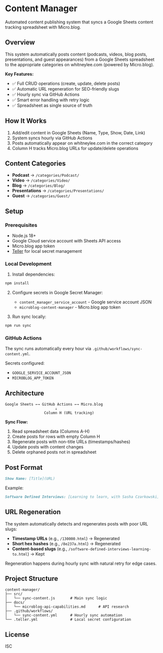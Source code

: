 # Content Manager

Automated content publishing system that syncs a Google Sheets content tracking spreadsheet with Micro.blog.

## Overview

This system automatically posts content (podcasts, videos, blog posts, presentations, and guest appearances) from a Google Sheets spreadsheet to the appropriate categories on whitneylee.com (powered by Micro.blog).

**Key Features:**
- ✅ Full CRUD operations (create, update, delete posts)
- ✅ Automatic URL regeneration for SEO-friendly slugs
- ✅ Hourly sync via GitHub Actions
- ✅ Smart error handling with retry logic
- ✅ Spreadsheet as single source of truth

## How It Works

1. Add/edit content in Google Sheets (Name, Type, Show, Date, Link)
2. System syncs hourly via GitHub Actions
3. Posts automatically appear on whitneylee.com in the correct category
4. Column H tracks Micro.blog URLs for update/delete operations

## Content Categories

- **Podcast** → `/categories/Podcast/`
- **Video** → `/categories/Video/`
- **Blog** → `/categories/Blog/`
- **Presentations** → `/categories/Presentations/`
- **Guest** → `/categories/Guest/`

## Setup

### Prerequisites
- Node.js 18+
- Google Cloud service account with Sheets API access
- Micro.blog app token
- [Teller](https://github.com/tellerops/teller) for local secret management

### Local Development

1. Install dependencies:
```bash
npm install
```

2. Configure secrets in Google Secret Manager:
   - `content_manager_service_account` - Google service account JSON
   - `microblog-content-manager` - Micro.blog app token

3. Run sync locally:
```bash
npm run sync
```

### GitHub Actions

The sync runs automatically every hour via `.github/workflows/sync-content.yml`.

Secrets configured:
- `GOOGLE_SERVICE_ACCOUNT_JSON`
- `MICROBLOG_APP_TOKEN`

## Architecture

```
Google Sheets ←→ GitHub Actions ←→ Micro.blog
                       ↓
                  Column H (URL tracking)
```

**Sync Flow:**
1. Read spreadsheet data (Columns A-H)
2. Create posts for rows with empty Column H
3. Regenerate posts with non-title URLs (timestamps/hashes)
4. Update posts with content changes
5. Delete orphaned posts not in spreadsheet

## Post Format

```markdown
Show Name: [Title](URL)
```

Example:
```markdown
Software Defined Interviews: [Learning to learn, with Sasha Czarkowski](https://www.softwaredefinedinterviews.com/91)
```

## URL Regeneration

The system automatically detects and regenerates posts with poor URL slugs:
- **Timestamp URLs** (e.g., `/130000.html`) → Regenerated
- **Short hex hashes** (e.g., `/8e237a.html`) → Regenerated
- **Content-based slugs** (e.g., `/software-defined-interviews-learning-to.html`) → Kept

Regeneration happens during hourly sync with natural retry for edge cases.

## Project Structure

```
content-manager/
├── src/
│   └── sync-content.js       # Main sync logic
├── docs/
│   └── microblog-api-capabilities.md      # API research
├── .github/workflows/
│   └── sync-content.yml      # Hourly sync automation
└── .teller.yml               # Local secret configuration
```

## License

ISC
